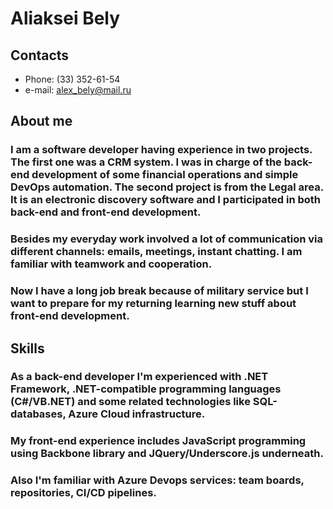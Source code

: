 # Aliaksei Bely

## Contacts

- Phone: (33) 352-61-54
- e-mail: alex_bely@mail.ru

## About me

### I am a software developer having experience in two projects. The first one was a CRM system. I was in charge of the back-end development of some financial operations and simple DevOps automation. The second project is from the Legal area. It is an electronic discovery software and I participated in both back-end and front-end development.

### Besides my everyday work involved a lot of communication via different channels: emails, meetings, instant chatting. I am familiar with teamwork and cooperation.

### Now I have a long job break because of military service but I want to prepare for my returning learning new stuff about front-end development.

## Skills

### As a back-end developer I'm experienced with .NET Framework, .NET-compatible programming languages (C#/VB.NET) and some related technologies like SQL-databases, Azure Cloud infrastructure.

### My front-end experience includes JavaScript programming using Backbone library and JQuery/Underscore.js underneath.

### Also I'm familiar with Azure Devops services: team boards, repositories, CI/CD pipelines.
